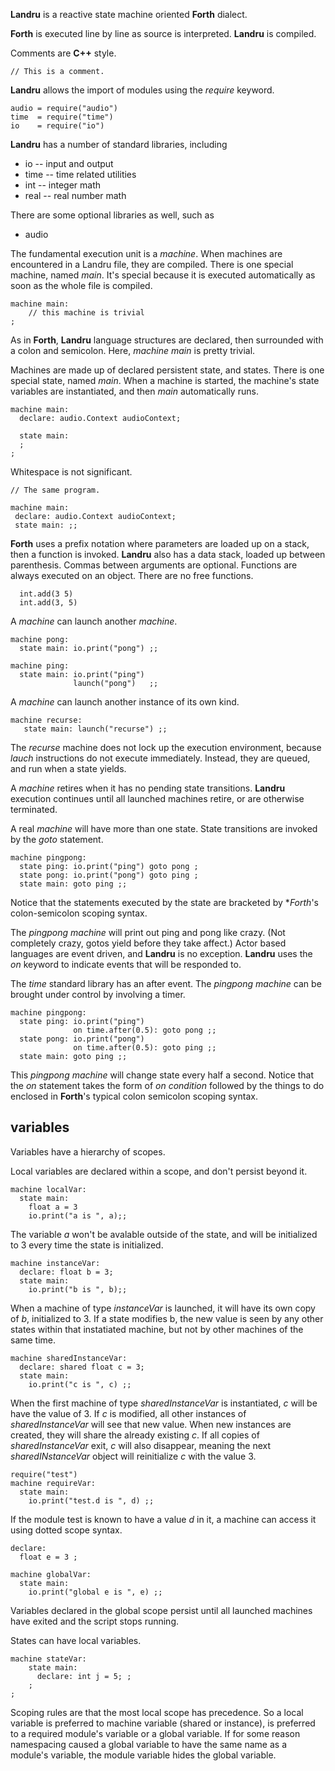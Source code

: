 
**Landru** is a reactive state machine oriented **Forth** dialect.

**Forth** is executed line by line as source is interpreted. **Landru** is compiled.

Comments are **C++** style.

```
// This is a comment.
```

**Landru** allows the import of modules using the *require* keyword.

```
audio = require("audio")
time  = require("time")
io    = require("io")
```

**Landru** has a number of standard libraries, including
 - io -- input and output
 - time -- time related utilities
 - int -- integer math
 - real -- real number math

There are some optional libraries as well, such as
 - audio

The fundamental execution unit is a *machine*. When machines are
encountered in a Landru file, they are compiled. There is one special
machine, named *main*. It's special because it is executed automatically as
soon as the whole file is compiled.

```
machine main:
    // this machine is trivial
;
```

As in **Forth**, **Landru** language structures are declared, then surrounded
with a colon and semicolon. Here, *machine main* is pretty trivial.

Machines are made up of declared persistent state, and states. There is one
special state, named *main*. When a machine is started, the machine's state
variables are instantiated, and then *main* automatically runs.

```
machine main:
  declare: audio.Context audioContext;

  state main:
  ;
;
```

Whitespace is not significant.

```
// The same program.

machine main:
 declare: audio.Context audioContext;
 state main: ;;
```

**Forth** uses a prefix notation where parameters are loaded up on a stack, then
a function is invoked. **Landru** also has a data stack, loaded up between
parenthesis. Commas between arguments are optional. Functions are always
executed on an object. There are no free functions.

```
  int.add(3 5)
  int.add(3, 5)
```

A *machine* can launch another *machine*.

```
machine pong:
  state main: io.print("pong") ;;

machine ping:
  state main: io.print("ping")
              launch("pong")   ;;
```

A *machine* can launch another instance of its own kind.

```
machine recurse:
   state main: launch("recurse") ;;
```

The *recurse* machine does not lock up the execution environment,
because *lauch* instructions do not execute immediately. Instead, they are
queued, and run when a state yields.

A *machine* retires when it has no pending state transitions. **Landru**
execution continues until all launched machines retire, or are otherwise
terminated.

A real *machine* will have more than one state. State transitions are invoked
by the *goto* statement.

```
machine pingpong:
  state ping: io.print("ping") goto pong ;
  state pong: io.print("pong") goto ping ;
  state main: goto ping ;;
```

Notice that the statements executed by the state are bracketed by **Forth*'s
colon-semicolon scoping syntax.

The *pingpong machine* will print out ping and pong like crazy. (Not completely
crazy, gotos yield before they take affect.) Actor based
languages are event driven, and **Landru** is no exception. **Landru** uses
the *on* keyword to indicate events that will be responded to.

The *time* standard library has an after event. The *pingpong machine* can be
brought under control by involving a timer.

```
machine pingpong:
  state ping: io.print("ping")
              on time.after(0.5): goto pong ;;
  state pong: io.print("pong")
              on time.after(0.5): goto ping ;;
  state main: goto ping ;;
```

This *pingpong machine* will change state every half a second. Notice that
the *on* statement takes the form of *on condition* followed by the things to do
enclosed in **Forth**'s typical colon semicolon scoping syntax.

variables
---------

Variables have a hierarchy of scopes.

Local variables are declared within a scope, and don't persist beyond it.

```
machine localVar:
  state main:
    float a = 3
    io.print("a is ", a);;
```

The variable *a* won't be avalable outside of the state, and will be initialized
to 3 every time the state is initialized.

```
machine instanceVar:
  declare: float b = 3;
  state main:
    io.print("b is ", b);;
```

When a machine of type *instanceVar* is launched, it will have its own copy of *b*,
initialized to 3. If a state modifies b, the new value is seen by any other states
within that instatiated machine, but not by other machines of the same time.

```
machine sharedInstanceVar:
  declare: shared float c = 3;
  state main:
    io.print("c is ", c) ;;
```

When the first machine of type *sharedInstanceVar* is instantiated, *c* will be
have the value of 3. If *c* is modified, all other instances of *sharedInstanceVar*
will see that new value. When new instances are created, they will share the
already existing *c*. If all copies of *sharedInstanceVar* exit, *c* will also
disappear, meaning the next *sharedINstanceVar* object will reinitialize *c* with
the value 3.

```
require("test")
machine requireVar:
  state main:
    io.print("test.d is ", d) ;;
```

If the module test is known to have a value *d* in it, a machine can access it
using dotted scope syntax.

```
declare:
  float e = 3 ;

machine globalVar:
  state main:
    io.print("global e is ", e) ;;
```

Variables declared in the global scope persist until all launched machines have
exited and the script stops running.

States can have local variables.

```
machine stateVar:
    state main:
      declare: int j = 5; ;
    ;
;
```

Scoping rules are that the most local scope has precedence. So a local variable
is preferred to machine variable (shared or instance), is preferred to a required
module's variable or a global variable. If for some reason namespacing caused a
global variable to have the same name as a module's variable, the module
variable hides the global variable.

